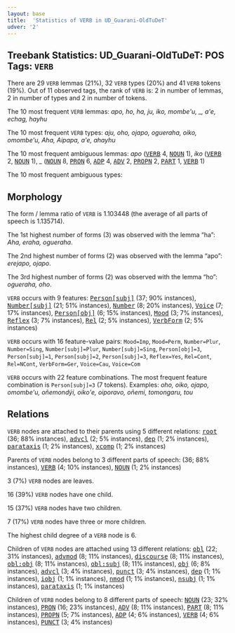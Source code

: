 ```yaml
---
layout: base
title:  'Statistics of VERB in UD_Guarani-OldTuDeT'
udver: '2'
---
```


## Treebank Statistics: UD_Guarani-OldTuDeT: POS Tags: `VERB`

There are 29 `VERB` lemmas (21%), 32 `VERB` types (20%) and 41 `VERB` tokens (19%).
Out of 11 observed tags, the rank of `VERB` is: 2 in number of lemmas, 2 in number of types and 2 in number of tokens.

The 10 most frequent `VERB` lemmas: <em>apo, ho, ha, ju, iko, mombe'u, _, a'e, echag, hayhu</em>

The 10 most frequent `VERB` types:  <em>aju, oho, ojapo, ogueraha, oiko, omombe'u, Aha, Aipapa, a'e, ahayhu</em>

The 10 most frequent ambiguous lemmas: <em>apo</em> (<tt><a href="gn_oldtudet-pos-VERB.html">VERB</a></tt> 4, <tt><a href="gn_oldtudet-pos-NOUN.html">NOUN</a></tt> 1), <em>iko</em> (<tt><a href="gn_oldtudet-pos-VERB.html">VERB</a></tt> 2, <tt><a href="gn_oldtudet-pos-NOUN.html">NOUN</a></tt> 1), <em>_</em> (<tt><a href="gn_oldtudet-pos-NOUN.html">NOUN</a></tt> 8, <tt><a href="gn_oldtudet-pos-PRON.html">PRON</a></tt> 6, <tt><a href="gn_oldtudet-pos-ADP.html">ADP</a></tt> 4, <tt><a href="gn_oldtudet-pos-ADV.html">ADV</a></tt> 2, <tt><a href="gn_oldtudet-pos-PROPN.html">PROPN</a></tt> 2, <tt><a href="gn_oldtudet-pos-PART.html">PART</a></tt> 1, <tt><a href="gn_oldtudet-pos-VERB.html">VERB</a></tt> 1)

The 10 most frequent ambiguous types:  



## Morphology

The form / lemma ratio of `VERB` is 1.103448 (the average of all parts of speech is 1.135714).

The 1st highest number of forms (3) was observed with the lemma “ha”: <em>Aha, eraha, ogueraha</em>.

The 2nd highest number of forms (2) was observed with the lemma “apo”: <em>erejapo, ojapo</em>.

The 3rd highest number of forms (2) was observed with the lemma “ho”: <em>ogueraha, oho</em>.

`VERB` occurs with 9 features: <tt><a href="gn_oldtudet-feat-Person-subj.html">Person[subj]</a></tt> (37; 90% instances), <tt><a href="gn_oldtudet-feat-Number-subj.html">Number[subj]</a></tt> (21; 51% instances), <tt><a href="gn_oldtudet-feat-Number.html">Number</a></tt> (8; 20% instances), <tt><a href="gn_oldtudet-feat-Voice.html">Voice</a></tt> (7; 17% instances), <tt><a href="gn_oldtudet-feat-Person-obj.html">Person[obj]</a></tt> (6; 15% instances), <tt><a href="gn_oldtudet-feat-Mood.html">Mood</a></tt> (3; 7% instances), <tt><a href="gn_oldtudet-feat-Reflex.html">Reflex</a></tt> (3; 7% instances), <tt><a href="gn_oldtudet-feat-Rel.html">Rel</a></tt> (2; 5% instances), <tt><a href="gn_oldtudet-feat-VerbForm.html">VerbForm</a></tt> (2; 5% instances)

`VERB` occurs with 16 feature-value pairs: `Mood=Imp`, `Mood=Perm`, `Number=Plur`, `Number=Sing`, `Number[subj]=Plur`, `Number[subj]=Sing`, `Person[obj]=3`, `Person[subj]=1`, `Person[subj]=2`, `Person[subj]=3`, `Reflex=Yes`, `Rel=Cont`, `Rel=NCont`, `VerbForm=Ger`, `Voice=Cau`, `Voice=Com`

`VERB` occurs with 22 feature combinations.
The most frequent feature combination is `Person[subj]=3` (7 tokens).
Examples: <em>oho, oiko, ojapo, omombe'u, oñemondýi, oiko'e, oiporavo, oñemi, tomongaru, tou</em>


## Relations

`VERB` nodes are attached to their parents using 5 different relations: <tt><a href="gn_oldtudet-dep-root.html">root</a></tt> (36; 88% instances), <tt><a href="gn_oldtudet-dep-advcl.html">advcl</a></tt> (2; 5% instances), <tt><a href="gn_oldtudet-dep-dep.html">dep</a></tt> (1; 2% instances), <tt><a href="gn_oldtudet-dep-parataxis.html">parataxis</a></tt> (1; 2% instances), <tt><a href="gn_oldtudet-dep-xcomp.html">xcomp</a></tt> (1; 2% instances)

Parents of `VERB` nodes belong to 3 different parts of speech:  (36; 88% instances), <tt><a href="gn_oldtudet-pos-VERB.html">VERB</a></tt> (4; 10% instances), <tt><a href="gn_oldtudet-pos-NOUN.html">NOUN</a></tt> (1; 2% instances)

3 (7%) `VERB` nodes are leaves.

16 (39%) `VERB` nodes have one child.

15 (37%) `VERB` nodes have two children.

7 (17%) `VERB` nodes have three or more children.

The highest child degree of a `VERB` node is 6.

Children of `VERB` nodes are attached using 13 different relations: <tt><a href="gn_oldtudet-dep-obl.html">obl</a></tt> (22; 31% instances), <tt><a href="gn_oldtudet-dep-advmod.html">advmod</a></tt> (8; 11% instances), <tt><a href="gn_oldtudet-dep-discourse.html">discourse</a></tt> (8; 11% instances), <tt><a href="gn_oldtudet-dep-obl-obj.html">obl:obj</a></tt> (8; 11% instances), <tt><a href="gn_oldtudet-dep-obl-subj.html">obl:subj</a></tt> (8; 11% instances), <tt><a href="gn_oldtudet-dep-obj.html">obj</a></tt> (6; 8% instances), <tt><a href="gn_oldtudet-dep-advcl.html">advcl</a></tt> (3; 4% instances), <tt><a href="gn_oldtudet-dep-punct.html">punct</a></tt> (3; 4% instances), <tt><a href="gn_oldtudet-dep-dep.html">dep</a></tt> (1; 1% instances), <tt><a href="gn_oldtudet-dep-iobj.html">iobj</a></tt> (1; 1% instances), <tt><a href="gn_oldtudet-dep-nmod.html">nmod</a></tt> (1; 1% instances), <tt><a href="gn_oldtudet-dep-nsubj.html">nsubj</a></tt> (1; 1% instances), <tt><a href="gn_oldtudet-dep-parataxis.html">parataxis</a></tt> (1; 1% instances)

Children of `VERB` nodes belong to 8 different parts of speech: <tt><a href="gn_oldtudet-pos-NOUN.html">NOUN</a></tt> (23; 32% instances), <tt><a href="gn_oldtudet-pos-PRON.html">PRON</a></tt> (16; 23% instances), <tt><a href="gn_oldtudet-pos-ADV.html">ADV</a></tt> (8; 11% instances), <tt><a href="gn_oldtudet-pos-PART.html">PART</a></tt> (8; 11% instances), <tt><a href="gn_oldtudet-pos-PROPN.html">PROPN</a></tt> (5; 7% instances), <tt><a href="gn_oldtudet-pos-ADP.html">ADP</a></tt> (4; 6% instances), <tt><a href="gn_oldtudet-pos-VERB.html">VERB</a></tt> (4; 6% instances), <tt><a href="gn_oldtudet-pos-PUNCT.html">PUNCT</a></tt> (3; 4% instances)

